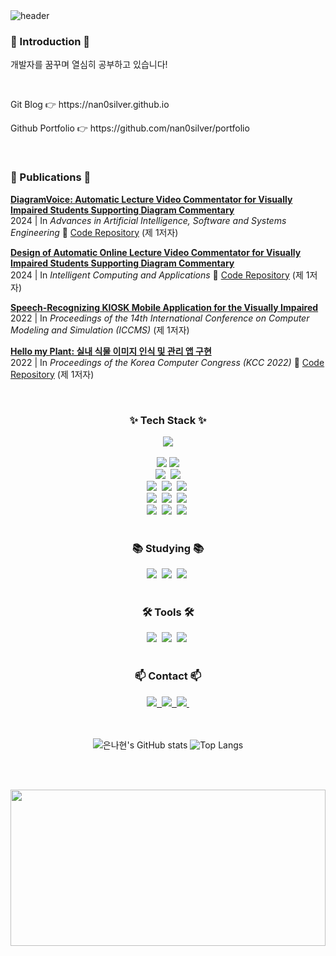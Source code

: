 <div>
  <img src="https://capsule-render.vercel.app/api?type=venom&height=200&text=NaHyun%20Eun&fontSize=80&color=0:57b8dd,100:066b92&stroke=0d7ca7&strokeWidth=3" alt="header">
</div>

<h3>🐯 Introduction 🐯</h3>
<p>개발자를 꿈꾸며 열심히 공부하고 있습니다!</p>
<br>
<p>Git Blog 👉 https://nan0silver.github.io </p>
<p>Github Portfolio 👉 https://github.com/nan0silver/portfolio </p>
<br>

<h3>📄 Publications 📄</h3>

<p>
  <a href="https://doi.org/10.1007/978-981-97-3559-4_31">
    <b>DiagramVoice: Automatic Lecture Video Commentator for Visually Impaired Students Supporting Diagram Commentary</b>
  </a><br>
  2024 | In <i>Advances in Artificial Intelligence, Software and Systems Engineering</i>
  🔗 <a href="https://github.com/LectureVoice">Code Repository</a>
  (제 1저자)
</p>

<p>
  <a href="https://doi.org/10.1007/978-981-99-8612-5_40">
    <b>Design of Automatic Online Lecture Video Commentator for Visually Impaired Students Supporting Diagram Commentary</b>
  </a><br>
  2024 | In <i>Intelligent Computing and Applications</i> 
  🔗 <a href="https://github.com/LectureVoice">Code Repository</a>
  (제 1저자)
</p>


<p>
  <a href="https://doi.org/10.1145/3572549.3572641">
    <b>Speech-Recognizing KIOSK Mobile Application for the Visually Impaired</b>
  </a><br>
  2022 | In <i>Proceedings of the 14th International Conference on Computer Modeling and Simulation (ICCMS)</i> 
  (제 1저자)
</p>

<p >
  <a href="https://www.dbpia.co.kr/journal/articleDetail?nodeId=NODE11113801">
    <b>Hello my Plant: 실내 식물 이미지 인식 및 관리 앱 구현</b>
  </a><br>
  2022 | In <i>Proceedings of the Korea Computer Congress (KCC 2022)</i> 
  🔗 <a href="https://github.com/HellomyPlant/HelloPlant">Code Repository</a>
  (제 1저자)
</p>

<br>


<!--내용 부분-->
<div align="center">
<h3>✨ Tech Stack ✨</h3>
<a href="https://solved.ac/nano333">
  <img src="http://mazassumnida.wtf/api/mini/generate_badge?boj=nano333" />
</a>

<br>
<br>

<div>

  <img src="https://img.shields.io/badge/python-3670A0?style=for-the-badge&logo=python&logoColor=ffdd54" />
  <img src="https://img.shields.io/badge/flask-150458.svg?style=for-the-badge&logo=flask&logoColor=white" />
</div>


<div>
  <img src="https://img.shields.io/badge/java-004E6F?style=for-the-badge&logo=OpenJDK&logoColor=white" />&nbsp
  <img src="https://img.shields.io/badge/javascript-181717.svg?style=for-the-badge&logo=javascript&logoColor=F7DF1E" />
</div>

<div>
  <img src="https://img.shields.io/badge/mysql-4479A1?style=for-the-badge&logo=mysql&logoColor=white" />&nbsp
  <img src="https://img.shields.io/badge/firebase-ffd966.svg?style=for-the-badge&logo=firebase&logoColor=DD2C00" />&nbsp
  <img src="https://img.shields.io/badge/supabase-85B09A.svg?style=for-the-badge&logo=supabase&logoColor=#3FCF8E" />&nbsp
  
</div>


<div>
  <img src="https://img.shields.io/badge/flutter-CCECFA?style=for-the-badge&logo=flutter&logoColor=02569B" />&nbsp
  <img src="https://img.shields.io/badge/dart-0062a2.svg?style=for-the-badge&logo=dart&logoColor=white" />&nbsp
  <img src="https://img.shields.io/badge/android studio-2a8642.svg?style=for-the-badge&logo=android&logoColor=white" />&nbsp
</div>

<div>
  <img src="https://img.shields.io/badge/Github Actions-white?style=for-the-badge&logo=githubactions&logoColor=2088FF" />&nbsp
  <img src="https://img.shields.io/badge/Render-ffffcc.svg?style=for-the-badge&logo=render&logoColor=000000" />&nbsp
  <img src="https://img.shields.io/badge/Koyeb-ffccff.svg?style=for-the-badge&logo=koyeb&logoColor=121212" />&nbsp
</div>

<br>

<h3>📚 Studying 📚</h3>
<div>
  <img src="https://img.shields.io/badge/spring boot-6DB33F.svg?style=for-the-badge&logo=springboot&logoColor=white" />&nbsp
  <img src="https://img.shields.io/badge/React-339ab6?style=for-the-badge&logo=react&logoColor=white" />&nbsp
  <img src="https://img.shields.io/badge/docker-white?style=for-the-badge&logo=docker&logoColor=2496ED" />&nbsp
</div>

<br>

<h3 >🛠 Tools 🛠</h3>
<div>
  <img src="https://img.shields.io/badge/git-5b5b5b.svg?style=for-the-badge&logo=git&logoColor=white" />&nbsp
  <img src="https://img.shields.io/badge/Notion-F3F3F3.svg?style=for-the-badge&logo=notion&logoColor=black" />&nbsp
  <img src="https://img.shields.io/badge/figma-cccccc.svg?style=for-the-badge&logo=figma&logoColor=black" />&nbsp
</div>


<br>



<h3>📫 Contact 📫</h3>
<div>
  <a href="mailto:silvernh1220@gmail.com">
    <img
      src="https://img.shields.io/badge/silvernh1220@gmail-d251c8?style=for-the-badge&logo=gmail&logoColor=white"/>&nbsp
  </a>
  <a href="https://silvernh.tistory.com">
    <img
      src="https://img.shields.io/badge/Tistory-E94F20?style=for-the-badge&logo=tistory&logoColor=white"/>&nbsp
  </a>
  <a href="https://www.instagram.com/e_nano_e/">
    <img
      src="https://img.shields.io/badge/Instagram-E4405F?style=for-the-badge&logo=instagram&logoColor=white"/>&nbsp
  </a>
</div>

<br><br>
![은나현's GitHub stats](https://github-readme-stats.vercel.app/api?username=nan0silver&count_private=true&show_icons=true&theme=dracula)
![Top Langs](https://github-readme-stats.vercel.app/api/top-langs/?username=nan0silver&hide=html&layout=compact&theme=dracula)




<br><br>


<a href="https://www.gitanimals.org/en_US?utm_medium=image&utm_source=nan0silver&utm_content=farm">
<img
  src="https://render.gitanimals.org/farms/nan0silver"
  width="100%"
  height="250"
/>
</a>
</div>
